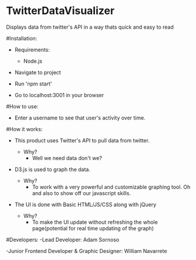 # TwitterDataVisualizer
Displays data from twitter's API in a way thats quick and easy to read

#Installation:
- Requirements:
  - Node.js

- Navigate to project
- Run 'npm start'
- Go to localhost:3001 in your browser


#How to use:
- Enter a username to see that user's activity over time.

#How it works:
- This product uses Twitter's API to pull data from twitter.
  - Why?
    - Well we need data don't we?

- D3.js is used to graph the data.
  - Why? 
    - To work with a very powerful and customizable graphing tool. Oh and also to show off our javascript skills.
    
- The UI is done with Basic HTML/JS/CSS along with jQuery
  - Why? 
    - To make the UI update without refreshing the whole page(potential for real time updating of the graph)



#Developers:
-Lead Developer: Adam Sornoso

-Junior Frontend Developer & Graphic Designer: William Navarrete

